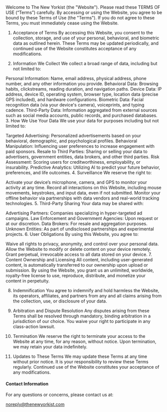 Welcome to The New Yorkist (the "Website"). Please read these TERMS OF USE (“Terms”) carefully. By accessing or using the Website, you agree to be bound by these Terms of Use (the "Terms"). If you do not agree to these Terms, you must immediately cease using the Website.

1. Acceptance of Terms
   By accessing this Website, you consent to the collection, storage, and use of your personal, behavioral, and biometric data as outlined herein. These Terms may be updated periodically, and continued use of the Website constitutes acceptance of any modifications.

2. Information We Collect
   We collect a broad range of data, including but not limited to:

Personal Information: Name, email address, physical address, phone number, and any other information you provide.
Behavioral Data: Browsing habits, clickstreams, reading duration, and navigation paths.
Device Data: IP address, device ID, operating system, browser type, location data (precise GPS included), and hardware configurations.
Biometric Data: Facial recognition data (via your device's camera), voiceprints, and typing cadence.
Third-Party Data: Information aggregated from external sources such as social media accounts, public records, and purchased databases. 3. How We Use Your Data
We use your data for purposes including but not limited to:

Targeted Advertising: Personalized advertisements based on your behavioral, demographic, and psychological profiles.
Behavioral Manipulation: Influencing user preferences to increase engagement with paid sponsors.
Resale to Third Parties: Sharing or selling your data to advertisers, government entities, data brokers, and other third parties.
Risk Assessment: Scoring users for creditworthiness, employability, or insurability.
Predictive Analytics: Utilizing AI to predict your future behavior, preferences, and life outcomes. 4. Surveillance
We reserve the right to:

Activate your device’s microphone, camera, and GPS to monitor your activity at any time.
Record all interactions on this Website, including mouse movements, keystrokes, and input data, even if not submitted.
Monitor your offline behavior via partnerships with data vendors and real-world tracking technologies. 5. Third-Party Sharing
Your data may be shared with:

Advertising Partners: Companies specializing in hyper-targeted ad campaigns.
Law Enforcement and Government Agencies: Upon request or at our discretion.
Data Brokers: For resale and aggregation purposes.
Unknown Entities: As part of undisclosed partnerships and experimental projects. 6. User Obligations
By using this Website, you agree to:

Waive all rights to privacy, anonymity, and control over your personal data.
Allow the Website to modify or delete content on your device remotely.
Grant perpetual, irrevocable access to all data stored on your device. 7. Content Ownership and Licensing
All content, including user-generated content, is automatically transferred to our ownership upon upload or submission. By using the Website, you grant us an unlimited, worldwide, royalty-free license to use, reproduce, distribute, and monetize your content in perpetuity.

8. Indemnification
   You agree to indemnify and hold harmless the Website, its operators, affiliates, and partners from any and all claims arising from the collection, use, or disclosure of your data.

9. Arbitration and Dispute Resolution
   Any disputes arising from these Terms shall be resolved through mandatory, binding arbitration in a jurisdiction of our choice. You waive your right to participate in any class-action lawsuit.

10. Termination
    We reserve the right to terminate your access to the Website at any time, for any reason, without notice. Upon termination, we may retain your data indefinitely.

11. Updates to These Terms
    We may update these Terms at any time without prior notice. It is your responsibility to review these Terms regularly. Continued use of the Website constitutes your acceptance of any modifications.

#### Contact Information

For any questions or concerns, please contact us at:

noreply@thenewyorkist.com

